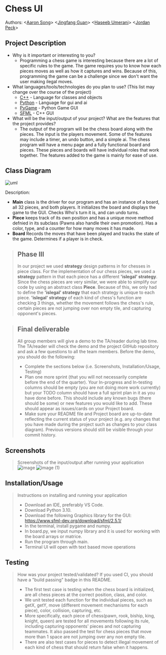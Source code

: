 # Chess UI
 
Authors: \<[Aaron Song](https://github.com/AaronSxng)\> \<[Jingfang Guan](https://github.com/alexgjf)\> \<[Haseeb Umerani](https://github.com/HaseebU)\> \<[Jordan Peck](https://github.com/Mimin7447)\>

## Project Description
  * Why is it important or interesting to you?
    * Programming a chess game is interesting because there are a lot of specific rules to the game. The game requires you to know how each pieces moves as well as how it captures and wins. Because of this, programming the game can be a challenge since we don't want the user making ilegal moves.
  * What languages/tools/technologies do you plan to use? (This list may change over the course of the project)
    * [C++](https://www.cplusplus.com/) - Language for classes and objects
    * [Python](https://www.python.org/) - Language for gui and ai
    * [PyGame](https://www.pygame.org/news) - Python Game GUI
    * [SFML](https://www.sfml-dev.org/download/sfml/2.5.1/) - C++ GUI
  * What will be the input/output of your project? What are the features that the project provides?
    * The output of the program will be the chess board along with the pieces. The input is the players movement. Some of the features may include a timer, an undo button, and a simple ai. The chess program will have a menu page and a fully functional board and pieces. These pieces and boards will have individual roles that work together. The features added to the game is mainly for ease of use.
 
## Class Diagram
![uml](https://user-images.githubusercontent.com/74108022/168510055-6965784f-cbfc-4f2d-8895-fa856f4bf2b9.PNG)


Description: 
* **Main** class is the driver for our program and has an instance of a board, all 32 pieces, and both players. It initializes the board and displays the game to the GUI. Checks Who's turn it is, and can undo turns.
* **Piece** keeps track of its own position and has a unique move method defnied in its subclass (Pawns also handle their own promotion). Has a color, type, and a counter for how many moves it has made.
* **Board** Records the moves that have been played and tracks the state of the game. Determines if a player is in check.
 
 > ## Phase III
 > In our project we used **strategy** design patterns in for chesses in piece class. For the implementation of our chess pieces, we used a **strategy** pattern in that each piece has a different **'islegal' strategy**. Since the chess pieces are very similar, we were able to simplify our code by using an abstract class **Piece**. Because of this, we only had to define the **'islegal' strategy** that each strategy is unique to each piece. **'islegal' strategy** of each kind of chess's function are checking 3 things, whether the movement follows the chess's rule, certain pieces are not jumping over non empty tile, and capturing opponent's pieces.
 
 > ## Final deliverable
 > All group members will give a demo to the TA/reader during lab time. The TA/reader will check the demo and the project GitHub repository and ask a few questions to all the team members. 
 > Before the demo, you should do the following:
 > * Complete the sections below (i.e. Screenshots, Installation/Usage, Testing)
 > * Plan one more sprint (that you will not necessarily complete before the end of the quarter). Your In-progress and In-testing columns should be empty (you are not doing more work currently) but your TODO column should have a full sprint plan in it as you have done before. This should include any known bugs (there should be some) or new features you would like to add. These should appear as issues/cards on your Project board.
 > * Make sure your README file and Project board are up-to-date reflecting the current status of your project (e.g. any changes that you have made during the project such as changes to your class diagram). Previous versions should still be visible through your commit history. 
 
 ## Screenshots
 > Screenshots of the input/output after running your application
 > ![image](https://user-images.githubusercontent.com/46555484/171975710-5c3156b0-fcc3-41f5-8e55-0158d436ef85.png)
 > ![image (1)](https://user-images.githubusercontent.com/46555484/171975779-0208e66f-fb9b-4efb-be5a-df7f7f6a529d.png)

 ## Installation/Usage
 > Instructions on installing and running your application
 > * Download an IDE, preferably VS Code.
 > * Download Python 3.10.
 > * Download the following Graphics library for the GUI: https://www.sfml-dev.org/download/sfml/2.5.1/
 > * In the terminal, install pygame and numpy.
 > * In board.py, we input numpy library and it is used for working with the board arrays or matrice.
 > * Run the program through main.
 > * Terminal UI will open with text based move operations
 ## Testing
 > How was your project tested/validated? If you used CI, you should have a "build passing" badge in this README.
 > * The first test case is testing when the chess board is initialized, are all chess pieces at the correct position, class, and color.
 > * We unit tested each function for the individual pieces, such as getX, getY, move (different movement mechanisms for each piece), color, collision, capturing, etc.
 > * More specifically, each piece of chess(pawn, rook, biship, king, knight, queen) are tested for all movements following its rule, including capturing opponents' pieces and not capturing teammates. It also passed the test for chess pieces that move more than 1 space are not jumping over any non empty tile. 
 > * There are also test cases for pieces to detect illegal movement of each kind of chess that should return false when it happens.
 
